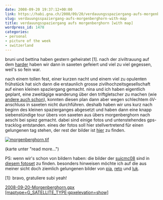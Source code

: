 ```yaml
---
date: 2008-09-20 19:37:12+00:00
link: https://habi.gna.ch/2008/09/20/verdauungsspaziergang-aufs-morgenberghorn-with-map/
slug: verdauungsspaziergang-aufs-morgenberghorn-with-map
title: verdauungsspaziergang aufs morgenberghorn [with map]
wordpress_id: 1478
categories:
- personal
- picture of the week
- switzerland
---
```


bruni und bettina haben gestern geheiratet [1]. nach der ziviltrauung auf dem [harder](https://habi.gna.ch/2008/09/19/der-zweite-brautstrauss/) haben wir dann in saxeten gefeiert und viel zu viel gegessen, weil's so fein war.




nach einem tollen fest, einer kurzen nacht und einem viel zu opulenten frühstück hat sich dann die erstaunlich grosse zivilhochzeitsgesellschaft auf einen kleinen spaziergang gemacht. nina und ich haben eigentlich geplant, eine zweitägige wanderung über den triftgletscher zu machen (wie [andere auch schon](http://www.borniert.com/2008/09/14/stau-vor-der-triftbrucke/)), konnten diesen plan dann aber wegen schlechtem öV-anschluss in saxeten nicht durchführen. deshalb haben wir uns kurz nach beginn des kleinen spazierganges abgesetzt und haben dann eine knapp siebenstündige tour übers von saxeten aus übers morgenberghorn nach aeschi bei spiez gemacht. dabei sind einige fotos und untenstehendes gps-tracklog entstanden. eines der fotos soll hier stellvertretend für einen gelungenen tag stehen, der rest der bilder ist [hier](https://habi.gna.ch/pictures/set.php?id=72157607392702458&title=Morgenberghorn) zu finden.





    







  [![morgenberghorn.tif](https://habi.gna.ch/wp-content/uploads/2008/09/morgenberghorn1.jpg)](https://habi.gna.ch/wp-content/uploads/2008/09/morgenberghorn.jpg)






  (karte unter "read more...")





PS: wenn wir's schon von bildern haben: die bilder der [suicmc08](https://habi.gna.ch/?s=suicmc08) sind in [diesem fotoset](https://habi.gna.ch/pictures/set.php?id=72157607328809701&title=SUICMC08) zu finden. besonders hinweisen möchte ich auf die aus meiner sicht doch ziemlich gelungenen bilder von [pia](https://flickr.com/photos/habi/2863549938), [reto](http://flickr.com/photos/habi/2863544010) und [luk](http://flickr.com/photos/habi/2862715821).




[1]: bravo, gratuliere subi yeah!


<!-- more -->


  [2008-09-20-Morgenberghorn.gpx [maptype=G_SATELLITE_TYPE;gpxelevation=show]](https://habi.gna.ch/wp-content/uploads/2008/09/2008-09-20-morgenberghorn.gpx)




